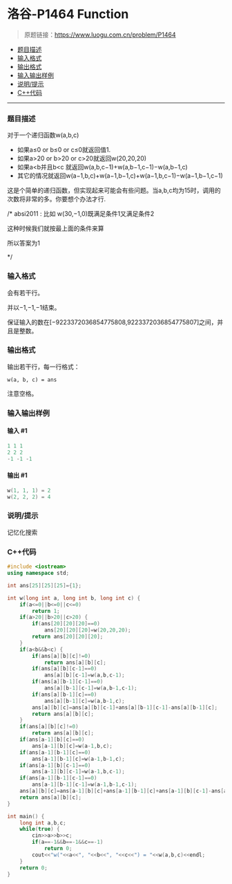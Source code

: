 # 洛谷-P1464 Function

> 原题链接：https://www.luogu.com.cn/problem/P1464

- [题目描述](#题目描述)
- [输入格式](#输入格式)
- [输出格式](#输出格式)
- [输入输出样例](#输入输出样例)
- [说明/提示](#说明/提示)
- [C++代码](#C++代码)

---

### <a name="题目描述">题目描述</a>

对于一个递归函数w(a,b,c)

- 如果a&le;0 or b&le;0 or c&le;0就返回值1.
- 如果a>20 or b>20 or c>20就返回w(20,20,20)
- 如果a<b并且b<c 就返回w(a,b,c−1)+w(a,b−1,c−1)−w(a,b−1,c)
- 其它的情况就返回w(a−1,b,c)+w(a−1,b−1,c)+w(a−1,b,c−1)−w(a−1,b−1,c−1)

这是个简单的递归函数，但实现起来可能会有些问题。当a,b,c均为15时，调用的次数将非常的多。你要想个办法才行.

/* absi2011 : 比如 w(30,−1,0)既满足条件1又满足条件2

这种时候我们就按最上面的条件来算

所以答案为1

*/

### <a name="输入格式">输入格式</a>

会有若干行。

并以−1,−1,−1结束。

保证输入的数在[−9223372036854775808,9223372036854775807]之间，并且是整数。

### <a name="输出格式">输出格式</a>

输出若干行，每一行格式：

```
w(a, b, c) = ans
```

注意空格。

### <a name="输入输出样例">输入输出样例</a>

#### 输入 #1

```c++
1 1 1
2 2 2
-1 -1 -1
```

#### 输出 #1

```c++
w(1, 1, 1) = 2
w(2, 2, 2) = 4
```

### <a name="说明/提示">说明/提示</a>

记忆化搜索

### <a name="C++代码">C++代码</a>

```c++
#include <iostream>
using namespace std;

int ans[25][25][25]={1};

int w(long int a, long int b, long int c) {
    if(a<=0||b<=0||c<=0)
        return 1;
    if(a>20||b>20||c>20) {
        if(ans[20][20][20]==0)
            ans[20][20][20]=w(20,20,20);
        return ans[20][20][20];
    }
    if(a<b&&b<c) {
        if(ans[a][b][c]!=0)
            return ans[a][b][c];
        if(ans[a][b][c-1]==0)
            ans[a][b][c-1]=w(a,b,c-1);
        if(ans[a][b-1][c-1]==0)
            ans[a][b-1][c-1]=w(a,b-1,c-1);
        if(ans[a][b-1][c]==0)
            ans[a][b-1][c]=w(a,b-1,c);
        ans[a][b][c]=ans[a][b][c-1]+ans[a][b-1][c-1]-ans[a][b-1][c];
        return ans[a][b][c];
    }
    if(ans[a][b][c]!=0)
        return ans[a][b][c];
    if(ans[a-1][b][c]==0)
        ans[a-1][b][c]=w(a-1,b,c);
    if(ans[a-1][b-1][c]==0)
        ans[a-1][b-1][c]=w(a-1,b-1,c);
    if(ans[a-1][b][c-1]==0)
        ans[a-1][b][c-1]=w(a-1,b,c-1);
    if(ans[a-1][b-1][c-1]==0)
        ans[a-1][b-1][c-1]=w(a-1,b-1,c-1);
    ans[a][b][c]=ans[a-1][b][c]+ans[a-1][b-1][c]+ans[a-1][b][c-1]-ans[a-1][b-1][c-1];
    return ans[a][b][c];
}

int main() {
    long int a,b,c;
    while(true) {
        cin>>a>>b>>c;
        if(a==-1&&b==-1&&c==-1)
            return 0;
        cout<<"w("<<a<<", "<<b<<", "<<c<<") = "<<w(a,b,c)<<endl;
    }
    return 0;
}
```